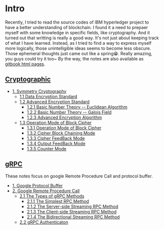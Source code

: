 # Intro
Recently, I tried to read the source codes of IBM hyperledger project to have a better understanding of blockchain.
I found it a need to prepaer myself with some knowledge in specific fields, like cryptography. 
And it turned out that writting is really a good way.  It's not just about keeping track of what I have learned. 
Instead, as I tried to find a way to express myself more logically, those unintelligible ideas seems to become less obscure. 
Those ephemeral thoughts just came out like a spring😁. Really amazing, you guys could try it too~
By the way, the notes are also available as [gitbook html pages](https://xyzlol.gitbooks.io/notes/content/).

## [Cryptographic](./crypto)
  * [1. Symmetry Cryptography ](crypto/sym_crypto/README.md)
    * [1.1 Data Encryption Standard](crypto/sym_crypto/des/des.md)
    * [1.2 Advanced Encryption Standard](crypto/sym_crypto/aes/README.md)
      * [1.2.1 Basic Number Theory -- Euclidean Algorithm ](crypto/sym_crypto/aes/euclid.md)
      * [1.2.2 Basic Number Theory -- Galois Field ](crypto/sym_crypto/aes/galois.md)
      * [1.2.3 Advanced Encryption Algorithm](crypto/sym_crypto/aes/aes.md)
    * [1.3 Operation Mode of Block Cipher](crypto/sym_crypto/operation_mode/README.md)
      * [1.3.1 Operation Mode of Block Cipher](crypto/sym_crypto/operation_mode/1_blockciphermode.md)
      * [1.3.2 Cipher Block Chaining Mode](crypto/sym_crypto/operation_mode/2_cbc.md)
      * [1.3.3 Cipher FeedBack Mode](crypto/sym_crypto/operation_mode/3_cfb.md)
      * [1.3.4 Output FeedBack Mode](crypto/sym_crypto/operation_mode/4_ofb.md)
      * [1.3.5 Counter Mode](crypto/sym_crypto/operation_mode/5_ctr.md)

## [gRPC](./grpc)
These notes focus on google Remote Procedure Call and protocol buffer.
  * [1. Google Protocol Buffer](grpc/proto.md)
  * [2. Google Remote Procedure Call](grpc/grpc.md)
    * [2.1 The Types of gRPC Methods](grpc/method/README.md)
      * [2.1.1 The Simplest RPC Method](grpc/method/simple.md)
      * [2.1.2 The Server-side Streaming RPC Method](grpc/method/serverstream.md)
      * [2.1.3 The Client-side Streaming RPC Method](grpc/method/clientstream.md)
      * [2.1.4 The Bidirectional Streaming RPC Method](grpc/method/bistream.md)
    * [2.2 gRPC Authenticaton](grpc/grpc_auth.md)
